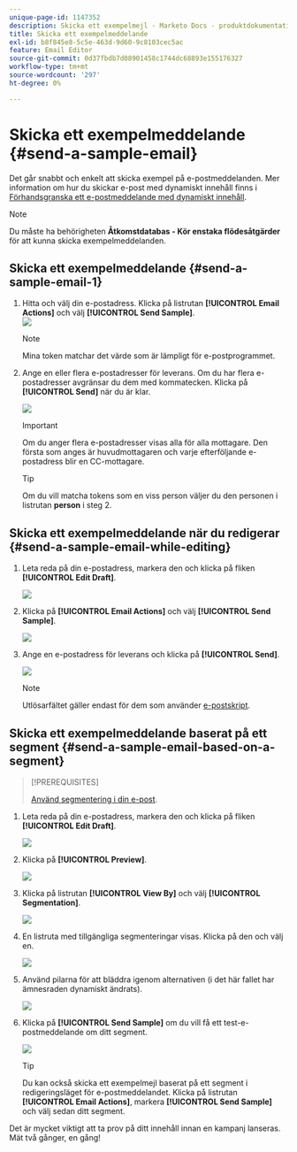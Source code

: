 ```yaml
---
unique-page-id: 1147352
description: Skicka ett exempelmejl - Marketo Docs - produktdokumentation
title: Skicka ett exempelmeddelande
exl-id: b8f845e8-5c5e-463d-9d60-9c8103cec5ac
feature: Email Editor
source-git-commit: 0d37fbdb7d08901458c1744dc68893e155176327
workflow-type: tm+mt
source-wordcount: '297'
ht-degree: 0%

---
```


# Skicka ett exempelmeddelande {#send-a-sample-email}

Det går snabbt och enkelt att skicka exempel på e-postmeddelanden. Mer information om hur du skickar e-post med dynamiskt innehåll finns i [Förhandsgranska ett e-postmeddelande med dynamiskt innehåll](/help/marketo/product-docs/email-marketing/general/functions-in-the-editor/preview-an-email-with-dynamic-content.md).

>[!NOTE]
>
>Du måste ha behörigheten **Åtkomstdatabas - Kör enstaka flödesåtgärder** för att kunna skicka exempelmeddelanden.

## Skicka ett exempelmeddelande {#send-a-sample-email-1}

1. Hitta och välj din e-postadress. Klicka på listrutan **[!UICONTROL Email Actions]** och välj **[!UICONTROL Send Sample]**.\
   ![](assets/one-281-29.jpg)

   >[!NOTE]
   >
   >Mina token matchar det värde som är lämpligt för e-postprogrammet.

1. Ange en eller flera e-postadresser för leverans. Om du har flera e-postadresser avgränsar du dem med kommatecken. Klicka på **[!UICONTROL Send]** när du är klar.

   ![](assets/two.png)

   >[!IMPORTANT]
   >
   >Om du anger flera e-postadresser visas alla för alla mottagare. Den första som anges är huvudmottagaren och varje efterföljande e-postadress blir en CC-mottagare.

   >[!TIP]
   >
   >Om du vill matcha tokens som en viss person väljer du den personen i listrutan **person** i steg 2.

## Skicka ett exempelmeddelande när du redigerar {#send-a-sample-email-while-editing}

1. Leta reda på din e-postadress, markera den och klicka på fliken **[!UICONTROL Edit Draft]**.

   ![](assets/three-281-29.jpg)

1. Klicka på **[!UICONTROL Email Actions]** och välj **[!UICONTROL Send Sample]**.

   ![](assets/four.png)

1. Ange en e-postadress för leverans och klicka på **[!UICONTROL Send]**.

   ![](assets/two.png)

   >[!NOTE]
   >
   >Utlösarfältet gäller endast för dem som använder [e-postskript](https://experienceleague.adobe.com/en/docs/marketo-developer/marketo/email-scripting).

## Skicka ett exempelmeddelande baserat på ett segment {#send-a-sample-email-based-on-a-segment}

>[!PREREQUISITES]
>
>[Använd segmentering i din e-post](/help/marketo/product-docs/email-marketing/general/functions-in-the-editor/using-dynamic-content-in-an-email.md).

1. Leta reda på din e-postadress, markera den och klicka på fliken **[!UICONTROL Edit Draft]**.

   ![](assets/three-281-29.jpg)

1. Klicka på **[!UICONTROL Preview]**.

   ![](assets/1.png)

1. Klicka på listrutan **[!UICONTROL View By]** och välj **[!UICONTROL Segmentation]**.

   ![](assets/2.png)

1. En listruta med tillgängliga segmenteringar visas. Klicka på den och välj en.

   ![](assets/3.png)

1. Använd pilarna för att bläddra igenom alternativen (i det här fallet har ämnesraden dynamiskt ändrats).

   ![](assets/4.png)

1. Klicka på **[!UICONTROL Send Sample]** om du vill få ett test-e-postmeddelande om ditt segment.

   ![](assets/5.png)

   >[!TIP]
   >
   >Du kan också skicka ett exempelmejl baserat på ett segment i redigeringsläget för e-postmeddelandet. Klicka på listrutan **[!UICONTROL Email Actions]**, markera **[!UICONTROL Send Sample]** och välj sedan ditt segment.

Det är mycket viktigt att ta prov på ditt innehåll innan en kampanj lanseras. Mät två gånger, en gång!
